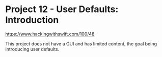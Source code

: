 # Project 12 - User Defaults: Introduction

https://www.hackingwithswift.com/100/48

This project does not have a GUI and has limited content, the goal being introducing user defaults.
